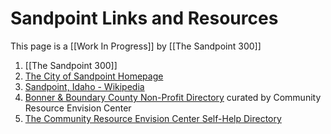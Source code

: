 # Sandpoint Links and Resources

This page is a [[Work In Progress]] by [[The Sandpoint 300]] 

1. [[The Sandpoint 300]]  
2. [The City of Sandpoint Homepage](https://www.sandpointidaho.gov)  
3. [Sandpoint, Idaho - Wikipedia](https://en.wikipedia.org/wiki/Sandpoint,_Idaho)  
4. [Bonner & Boundary County Non-Profit Directory](https://docs.google.com/spreadsheets/d/19hFwoVce79m17TpfIXuFVDnf8MYHJwY3X9EHMK5ZACM/edit?gid=0#gid=0) curated by Community Resource Envision Center 
5. [The Community Resource Envision Center Self-Help Directory](https://www.crecidaho.com/get-help)  